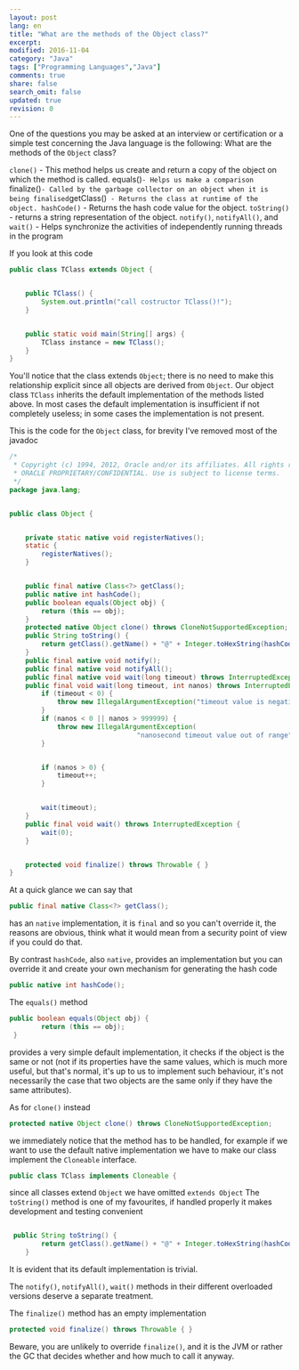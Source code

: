 ```yaml
---
layout: post
lang: en
title: "What are the methods of the Object class?"
excerpt: 
modified: 2016-11-04
category: "Java"
tags: ["Programming Languages","Java"]
comments: true
share: false
search_omit: false
updated: true
revision: 0
---
```





One of the questions you may be asked at an interview or certification or a simple test concerning the Java language is the following:
What are the methods of the `Object` class?


`clone()` - This method helps us create and return a copy of the object on which the method is called.
equals()` - Helps us make a comparison 
`finalize()` - Called by the garbage collector on an object when it is being finalised
`getClass()` - Returns the class at runtime of the object.
hashCode()` - Returns the hash code value for the object.
`toString()` - returns a string representation of the object.
`notify()`, `notifyAll()`, and `wait()` - Helps synchronize the activities of independently running threads in the program 


If you look at this code

```java
public class TClass extends Object {


    public TClass() {
        System.out.println("call costructor TClass()!");
    }


    public static void main(String[] args) {
        TClass instance = new TClass();
    }
}
```


You'll notice that the class extends `Object`; there is no need to make this relationship explicit since all objects are derived from `Object`. Our object class `TClass` inherits the default implementation of the methods listed above. In most cases the default implementation is insufficient if not completely useless; in some cases the implementation is not present.


This is the code for the `Object` class, for brevity I've removed most of the javadoc

```java
/*
 * Copyright (c) 1994, 2012, Oracle and/or its affiliates. All rights reserved.
 * ORACLE PROPRIETARY/CONFIDENTIAL. Use is subject to license terms.
 */
package java.lang;


public class Object {


    private static native void registerNatives();
    static {
        registerNatives();
    }


    public final native Class<?> getClass();
    public native int hashCode();
    public boolean equals(Object obj) {
        return (this == obj);
    }
    protected native Object clone() throws CloneNotSupportedException;
    public String toString() {
        return getClass().getName() + "@" + Integer.toHexString(hashCode());
    }
    public final native void notify();
    public final native void notifyAll();
    public final native void wait(long timeout) throws InterruptedException;
    public final void wait(long timeout, int nanos) throws InterruptedException {
        if (timeout < 0) {
            throw new IllegalArgumentException("timeout value is negative");
        }
        if (nanos < 0 || nanos > 999999) {
            throw new IllegalArgumentException(
                                "nanosecond timeout value out of range");
        }


        if (nanos > 0) {
            timeout++;
        }


        wait(timeout);
    }
    public final void wait() throws InterruptedException {
        wait(0);
    }


    protected void finalize() throws Throwable { }
}
```

At a quick glance we can say that

```java
public final native Class<?> getClass();
```
has an `native` implementation, it is `final` and so you can't override it, the reasons are obvious, think what it would mean from a security point of view if you could do that.

By contrast `hashCode`, also `native`, provides an implementation but you can override it and create your own mechanism for generating the hash code

```java
public native int hashCode();
```


The `equals()` method

```java 
public boolean equals(Object obj) {
        return (this == obj);
 }
```

provides a very simple default implementation, it checks if the object is the same or not (not if its properties have the same values, which is much more useful, but that's normal, it's up to us to implement such behaviour, it's not necessarily the case that two objects are the same only if they have the same attributes).


As for `clone()` instead 

```java
protected native Object clone() throws CloneNotSupportedException;
```

we immediately notice that the method has to be handled, for example if we want to use the default native implementation we have to make our class implement the `Cloneable` interface.

```java
public class TClass implements Cloneable {
```

since all classes extend `Object` we have omitted `extends Object`
The `toString()` method is one of my favourites, if handled properly it makes development and testing convenient

```java

 public String toString() {
        return getClass().getName() + "@" + Integer.toHexString(hashCode());
    }
```

It is evident that its default implementation is trivial.


The `notify()`, `notifyAll()`, `wait()` methods in their different overloaded versions deserve a separate treatment.


The `finalize()` method has an empty implementation

```java
protected void finalize() throws Throwable { }
```

Beware, you are unlikely to override `finalize()`, and it is the JVM or rather the GC that decides whether and how much to call it anyway.